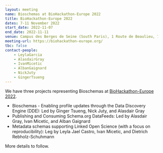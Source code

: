 ```yaml
---
layout: meeting
name: Bioschemas at BioHackathon-Europe 2022
title: BioHackathon-Europe 2022
dates: 7-11 November 2022
start_date: 2022-11-07
end_date: 2022-11-11
venue: Campus des Berges de Seine (South Paris), 1 Route de Beaulieu, 77240 Seine-Port, France
meeting-url: https://biohackathon-europe.org/
tbc: false
contact-people: 
    - LeylaGarcia
    - AlasdairGray
    - IvanMicetic
    - AlbanGaignard
    - NickJuty
    - GingerTsueng
---
```


We have three projects representing Bioschemas at [BioHackathon-Europe 2022](https://biohackathon-europe.org/). 

- Bioschemas - Enabling profile updates through the Data Discovery Engine (DDE): Led by Ginger Tsueng, Nick Juty, and Alasdair Gray
- Publishing and Consuming Schema.org DataFeeds: Led by Alasdair Gray, Ivan Micetic, and Alban Gaignard
- Metadata schemas supporting Linked Open Science (with a focus on reproducibility): Leg by Leyla Jael Castro, Ivan Micetic, and Dietrich Rebholz-Schuhmann

More details to follow.
